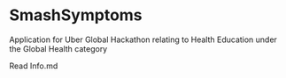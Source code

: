 # SmashSymptoms
Application for Uber Global Hackathon relating to Health Education under the Global Health category

Read Info.md
